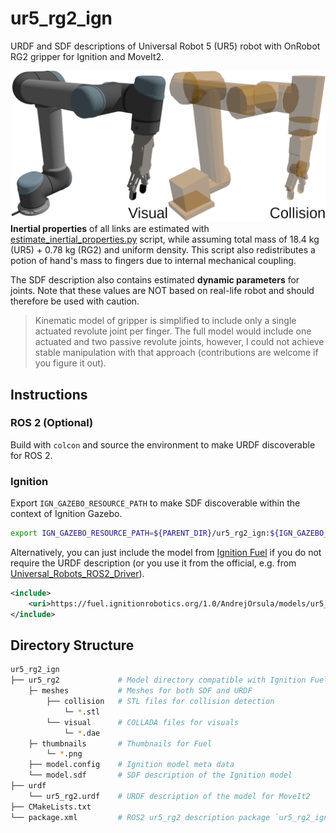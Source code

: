 # ur5_rg2_ign

URDF and SDF descriptions of Universal Robot 5 (UR5) robot with OnRobot RG2 gripper for Ignition and MoveIt2.

![ur5_rg2](ur5_rg2/thumbnails/2.png)
**Inertial properties** of all links are estimated with [estimate_inertial_properties.py](scripts/estimate_inertial_properties.py) script, while assuming total mass of 18.4 kg (UR5) + 0.78 kg (RG2) and uniform density. This script also redistributes a potion of hand's mass to fingers due to internal mechanical coupling.

The SDF description also contains estimated **dynamic parameters** for joints. Note that these values are NOT based on real-life robot and should therefore be used with caution.

> Kinematic model of gripper is simplified to include only a single actuated revolute joint per finger. The full model would include one actuated and two passive revolute joints, however, I could not achieve stable manipulation with that approach (contributions are welcome if you figure it out).

## Instructions

### ROS 2 (Optional)

Build with `colcon` and source the environment to make URDF discoverable for ROS 2.

### Ignition

Export `IGN_GAZEBO_RESOURCE_PATH` to make SDF discoverable within the context of Ignition Gazebo.

```bash
export IGN_GAZEBO_RESOURCE_PATH=${PARENT_DIR}/ur5_rg2_ign:${IGN_GAZEBO_RESOURCE_PATH}
```

Alternatively, you can just include the model from [Ignition Fuel](https://app.ignitionrobotics.org/AndrejOrsula/fuel/models/ur5_rg2) if you do not require the URDF description (or you use it from the official, e.g. from [Universal_Robots_ROS2_Driver](https://github.com/UniversalRobots/Universal_Robots_ROS2_Driver)).

```xml
<include>
    <uri>https://fuel.ignitionrobotics.org/1.0/AndrejOrsula/models/ur5_rg2</uri>
</include>
```

## Directory Structure

```bash
ur5_rg2_ign
├── ur5_rg2             # Model directory compatible with Ignition Fuel
    ├─ meshes           # Meshes for both SDF and URDF
        ├── collision   # STL files for collision detection
            └─ *.stl
        └── visual      # COLLADA files for visuals
            └─ *.dae
    ├─ thumbnails       # Thumbnails for Fuel
        └─ *.png
    ├── model.config    # Ignition model meta data
    └── model.sdf       # SDF description of the Ignition model
├── urdf
    └── ur5_rg2.urdf    # URDF description of the model for MoveIt2
├── CMakeLists.txt
└── package.xml         # ROS2 ur5_rg2 description package `ur5_rg2_ign`
```
